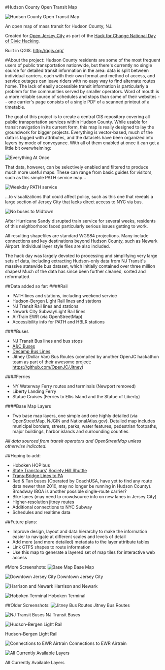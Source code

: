 ﻿#Hudson County Open Transit Map

![Hudson County Open Transit Map](/Screenshots/new-new-header-image.png?raw=true "Hudson County Open Transit Map")

An open map of mass transit for Hudson County, NJ. 

Created for [Open Jersey City](http://openjerseycity.org/ "Open Jersey City") as part of the [Hack for Change National Day of Civic Hacking](http://openjerseycity.org/Transportation-Hackathon-2014/ "Hack for Change National Day of Civic Hacking"). 

Built in QGIS. http://qgis.org/

#About the project:
Hudson County residents are some of the most frequent users of public transportation nationwide, but there's currently no single source for detailed transit information in the area: data is split between individual carriers, each with their own format and method of access, and service outages can leave riders with no easy way to find alternate routes home. The lack of easily accessible transit information is particularly a problem for the communities served by smaller operators. Word of mouth is a more reliable source of schedules and stops than some of their websites -- one carrier's page consists of a single PDF of a scanned printout of a timetable.

The goal of this project is to create a central GIS repository covering all public transportation services within Hudson County. While usable for transit navigation in its current form, this map is really designed to lay the groundwork for bigger projects. Everything is vector-based, much of the data is tagged with attributes, and the datasets have been organized into layers by mode of conveyance. With all of them enabled at once it can get a little bit overwhelming:

![Everything At Once](/Screenshots/all-layers-enabled-v2.png?raw=true "Everything At Once")

That data, however, can be selectively enabled and filtered to produce much more useful maps. These can range from basic guides for visitors, such as this simple PATH service map...

![Weekday PATH service](/Screenshots/path-weekdays.png?raw=true "Weekday PATH service")

...to visualizations that could affect policy, such as this one that reveals a large section of Jersey City that lacks direct access to NYC via bus. 

![No buses to Midtown](/Screenshots/no-buses-to-pabt.png?raw=true "No buses to Midtown :-(")

After Hurricane Sandy disrupted train service for several weeks, residents of this neighborhood faced particularly serious issues getting to work.

All resulting shapefiles are standard WGS84 projections. Many include connections and key destinations beyond Hudson County, such as Newark Airport. Individual layer style files are also included.

The hack day was largely devoted to processing and simplifying very large sets of data, including extracting Hudson-only data from NJ Transit's massive statewide bus dataset, which initially contained over three million shapes! Much of the data has since been further cleaned, sorted and reformatted.


##Data added so far:
####Rail
- PATH lines and stations, including weekend service
- Hudson-Bergen Light Rail lines and stations
- NJ Transit Rail lines and stations
- Newark City Subway/Light Rail lines
- AirTrain EWR (via OpenStreetMap)
- Accessibility info for PATH and HBLR stations

####Buses
- NJ Transit Bus lines and bus stops
- [A&C Buses](http://acbuscorp.com/index.html)
- [Decamp Bus Lines](https://maps.google.com/maps/user?uid=215431211415581436371&hl=en&gl=us&ptab=2)
- Jitney (Dollar Van) Bus Routes (compiled by another OpenJC hackathon team as part of their awesome project: https://github.com/OpenJC/Jitney)

####Ferries
- NY Waterway Ferry routes and terminals (Newport removed)
- Liberty Landing Ferry
- Statue Cruises (Ferries to Ellis Island and the Statue of Liberty)

####Base Map Layers
- Two base map layers, one simple and one highly detailed (via OpenStreetMap, NJGIN and NationalAtlas.gov). Detailed map includes municipal borders, streets, parks, water features, pedestrian footpaths, major buildings, harbor islands and surrounding counties.

*All data sourced from transit operators and OpenStreetMap unless otherwise indicated.*


##Hoping to add:
- Hoboken HOP bus
- [State Transtours'](http://statetranstours.com/) [Society Hill Shuttle](http://society-hill.com/transportation.html) 
- [Trans-Bridge Lines to PA](http://www.transbridgelines.com/daily.htm)
- Red & Tan buses (Operated by CoachUSA, have yet to find any route data newer than 2010, may no longer be running in Hudson County). Broadway IBOA is another possible single-route carrier?
- Bike lanes (may need to crowdsource info on new lanes in Jersey City)
- Higher-resolution jitney routes
- Additional connections to NYC Subway
- Schedules and realtime data

##Future plans:
- Improve design, layout and data hierarchy to make the information easier to navigate at different scales and levels of detail
- Add more (and more detailed) metadata to the layer attribute tables
- Link GTFS shapes to route information
- Use this map to generate a layered set of map tiles for interactive web access

#More Screenshots:
![Base Map](/Screenshots/base-map_with-ferries-v2.png?raw=true "Base Map")
Base Map

![Downtown Jersey City](/Screenshots/downtown-JC.png?raw=true "PATH trains")
Downtown Jersey City

![Harrison and Newark](/Screenshots/harrison.png?raw=true "Harrison and Newark")
Harrison and Newark

![Hoboken Terminal](/Screenshots/hoboken-trains.png?raw=true "Hoboken Terminal")
Hoboken Terminal

##Older Screenshots:
![Jitney Bus Routes](/Screenshots/jitney-routes.png?raw=true "Jitney Bus Routes")
Jitney Bus Routes

![NJ Transit Buses](/Screenshots/NJT_buses-and-stops.png?raw=true "NJ Transit Buses")
NJ Transit Buses

![Hudson-Bergen Light Rail](/Screenshots/HBLR.png?raw=true "Hudson-Bergen Light Rail")

Hudson-Bergen Light Rail

![Connections to EWR Airtrain](/Screenshots/connections-to-airtrain.png?raw=true "Connections to EWR Airtrain")
Connections to EWR Airtrain

![All Currently Available Layers](/Screenshots/layers.png?raw=true "All Currently Available Layers")

All Currently Available Layers
